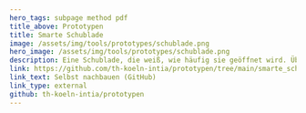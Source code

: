 ```yaml
---
hero_tags: subpage method pdf
title_above: Prototypen
title: Smarte Schublade
image: /assets/img/tools/prototypes/schublade.png
hero_image: /assets/img/tools/prototypes/schublade.png
description: Eine Schublade, die weiß, wie häufig sie geöffnet wird. Überschreitet die Anzahl der Öffnungen einen Schwellenwert, färbt sich eine Lampe rot. Außerdem wird eine Statistik der Öffnungen über mehrere Tage angelegt. So wird verhindert, dass die Schublade zu häufig geöffnet wird.
link: https://github.com/th-koeln-intia/prototypen/tree/main/smarte_schublade
link_text: Selbst nachbauen (GitHub)
link_type: external
github: th-koeln-intia/prototypen
---
```

